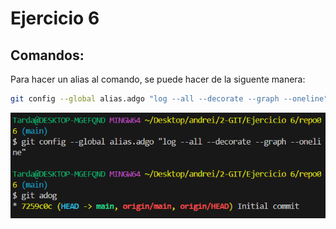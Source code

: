 # Ejercicio 6

## Comandos:
Para hacer un alias al comando, se puede hacer de la siguente manera:
```bash
git config --global alias.adgo "log --all --decorate --graph --oneline"
```

![alt text](image.png)